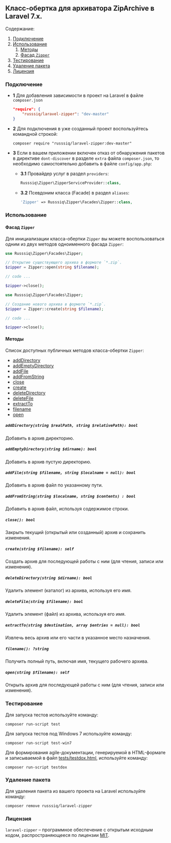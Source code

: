 ## Класс-обертка для архиватора ZipArchive в Laravel 7.x.



Содержание:
 1. [Подключение](#Подключение)
 1. [Использование](#Использование)
     1. [Методы](#Методы)
     1. [Фасад `Zipper`](#facade-zipper)
 1. [Тестирование](#Тестирование)
 1. [Удаление пакета](#Удаление-пакета)
 1. [Лицензия](#Лицензия)

### Подключение

 - **1** Для добавления зависимости в проект на Laravel в файле `composer.json`

    ```json
    "require": {
        "russsiq/laravel-zipper": "dev-master"
    }
    ```

 - **2** Для подключения в уже созданный проект воспользуйтесь командной строкой:

    ```console
    composer require "russsiq/laravel-zipper:dev-master"
    ```

 - **3** Если в вашем приложении включен отказ от обнаружения пакетов в директиве `dont-discover` в разделе `extra` файла `composer.json`, то необходимо самостоятельно добавить в файле `config/app.php`:

    - **3.1** Провайдер услуг в раздел `providers`:

        ```php
        Russsiq\Zipper\ZipperServiceProvider::class,
        ```

    - **3.2** Псевдоним класса (Facade) в раздел `aliases`:

        ```php
        'Zipper' => Russsiq\Zipper\Facades\Zipper::class,
        ```

### Использование

<a name="facade-zipper"></a>
#### Фасад `Zipper`

Для инициализации класса-обертки `Zipper` вы можете воспользоваться одним из двух методов одноименного фасада `Zipper`:

```php
use Russsiq\Zipper\Facades\Zipper;

// Открытие существующего архива в формате `*.zip`.
$zipper = Zipper::open(string $filename);

// code ...

$zipper->close();
```

```php
use Russsiq\Zipper\Facades\Zipper;

// Создание нового архива в формате `*.zip`.
$zipper = Zipper::create(string $filename);

// code ...

$zipper->close();
```

#### Методы

Список доступных публичных методов класса-обертки `Zipper`:

 - [addDirectory](#method-addDirectory)
 - [addEmptyDirectory](#method-addEmptyDirectory)
 - [addFile](#method-addFile)
 - [addFromString](#method-addFromString)
 - [close](#method-close)
 - [create](#method-create)
 - [deleteDirectory](#method-deleteDirectory)
 - [deleteFile](#method-deleteFile)
 - [extractTo](#method-extractTo)
 - [filename](#method-filename)
 - [open](#method-open)

<a name="method-addDirectory"></a>
##### `addDirectory(string $realPath, string $relativePath): bool`
Добавить в архив директорию.

<a name="method-addEmptyDirectory"></a>
##### `addEmptyDirectory(string $dirname): bool`
Добавить в архив пустую директорию.

<a name="method-addFile"></a>
##### `addFile(string $filename, string $localname = null): bool`
Добавить в архив файл по указанному пути.

<a name="method-addFromString"></a>
##### `addFromString(string $localname, string $contents) : bool`
Добавить в архив файл, используя содержимое строки.

<a name="method-close"></a>
##### `close(): bool`
Закрыть текущий (открытый или созданный) архив и сохранить изменения.

<a name="method-create"></a>
##### `create(string $filename): self`
Создать архив для последующей работы с ним (для чтения, записи или изменения).

<a name="method-deleteDirectory"></a>
##### `deleteDirectory(string $dirname): bool`
Удалить элемент (каталог) из архива, используя его имя.

<a name="method-deleteFile"></a>
##### `deleteFile(string $filename): bool`
Удалить элемент (файл) из архива, используя его имя.

<a name="method-extractTo"></a>
##### `extractTo(string $destination, array $entries = null): bool`
Извлечь весь архив или его части в указанное место назначения.

<a name="method-filename"></a>
##### `filename(): ?string`
Получить полный путь, включая имя, текущего рабочего архива.

<a name="method-open"></a>
##### `open(string $filename): self`
Открыть архив для последующей работы с ним (для чтения, записи или изменения).

### Тестирование

Для запуска тестов используйте команду:

```console
composer run-script test
```

Для запуска тестов под Windows 7 используйте команду:

```console
composer run-script test-win7
```

Для формирования agile-документации, генерируемой в HTML-формате и записываемой в файл [tests/testdox.html](tests/testdox.html), используйте команду:

```console
composer run-script testdox
```

### Удаление пакета

Для удаления пакета из вашего проекта на Laravel используйте команду:

```console
composer remove russsiq/laravel-zipper
```

### Лицензия

`laravel-zipper` – программное обеспечение с открытым исходным кодом, распространяющееся по лицензии [MIT](https://choosealicense.com/licenses/mit/).
